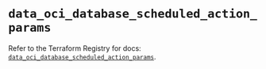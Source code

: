 # `data_oci_database_scheduled_action_params`

Refer to the Terraform Registry for docs: [`data_oci_database_scheduled_action_params`](https://registry.terraform.io/providers/oracle/oci/7.19.0/docs/data-sources/database_scheduled_action_params).
